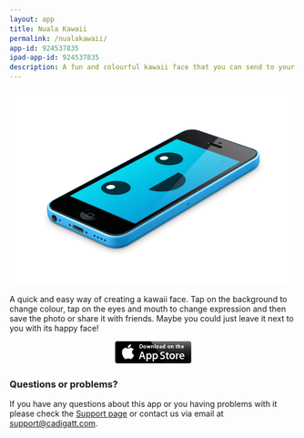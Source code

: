 ```yaml
---
layout: app
title: Nuala Kawaii
permalink: /nualakawaii/
app-id: 924537835
ipad-app-id: 924537835
description: A fun and colourful kawaii face that you can send to your friends.
---
```

![Nuala Kawaii product](/assets/images/nualakawaii/product.png)

A quick and easy way of creating a kawaii face. Tap on the background to change colour, tap on the eyes and mouth to change expression and then save the photo or share it with friends. Maybe you could just leave it next to you with its happy face!

<p style="text-align: center;"><a href="http://appstore.com/robclarke/nualakawaii"><img class="aligncenter" title="Available on the iPhone App Store" alt="Available on the iPhone App Store" src="/assets/images/Download_on_the_App_Store_Badge_US-UK_135x40.png" width="135" height="40"></a></p>


### Questions or problems?

If you have any questions about this app or you having problems with it please check the [Support page](/nualakawaii/support/) or contact us via email at [support@cadigatt.com](mailto:support@cadigatt.com).
